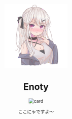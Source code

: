 <p align="center">
  <a>
    <img src="assets\image\Enoty.png" width="200" height="200" alt="Enoty">
  </a>
</p>

<div align="center">

# Enoty

<a herf="https://github.com/anuraghazra/github-readme-stats">
  <img src="https://github-readme-stats.vercel.app/api?username=Enotyx&show_icons=true&theme=gruvbox" alt="card">
</a>

ここにゃですよ～  

</div>